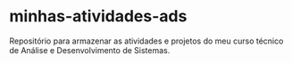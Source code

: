 # minhas-atividades-ads
Repositório para armazenar as atividades e projetos do meu curso técnico de Análise e Desenvolvimento de Sistemas.
